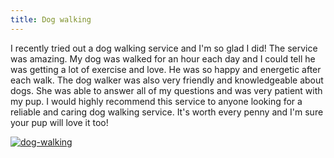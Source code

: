 ```yaml
---
title: Dog walking
---
```


I recently tried out a dog walking service and I'm so glad I did! The service was amazing. My dog was walked for an hour each day and I could tell he was getting a lot of exercise and love. He was so happy and energetic after each walk. The dog walker was also very friendly and knowledgeable about dogs. She was able to answer all of my questions and was very patient with my pup. I would highly recommend this service to anyone looking for a reliable and caring dog walking service. It's worth every penny and I'm sure your pup will love it too!

[![dog-walking](<https://dabuttonfactory.com/button.png?t=CHECK+SERVICE&f=Noto+Sans-Bold&ts=26&tc=fff&hp=45&vp=20&c=11&bgt=unicolored&bgc=4bd42f>)](<https://www.bark.com/?a_aid=5d2d0e83cdc39>)
